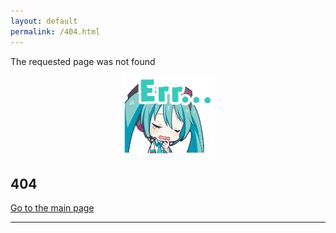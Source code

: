 ```yaml
---
layout: default
permalink: /404.html
---
```


The requested page was not found

<div align="center">
  <a href="/pjsk-parking"><img src="https://raw.githubusercontent.com/nedorazrab0/pjsk-parking/main/docs/assets/error-miku.webp" style="width: 148px;" alt="Go to the main page"></a>
</div>

## 404

[Go to the main page](/pjsk-parking)

---
